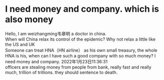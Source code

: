 # I need money and company. which is also money  
Hello, I am weizhangming韦章明 a doctor in china.  
When will China relax its control of the epidemic? Why not relax a little like the US and UK    
Someone can treat HNA（HN airline） as his own small treasury, the whole HNA is his, when can I have such a good company with so much money? I need money and company. 2022年1月23日11:36:31  
officers are stealing money from people from bank, really fast and really much, trillion of trillions. they should sentence to death.
